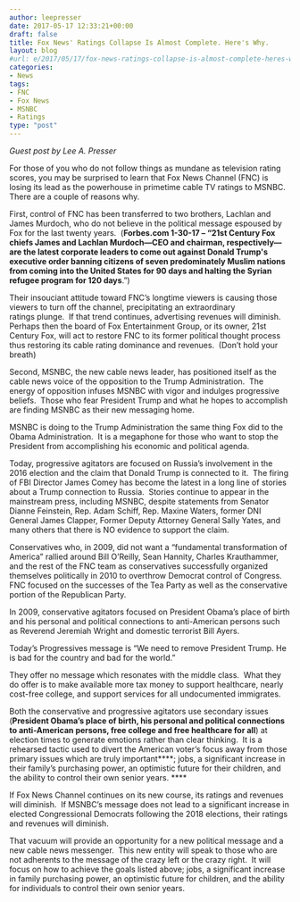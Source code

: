 ```yaml
---
author: leepresser
date: 2017-05-17 12:33:21+00:00
draft: false
title: Fox News' Ratings Collapse Is Almost Complete. Here's Why.
layout: blog
#url: e/2017/05/17/fox-news-ratings-collapse-is-almost-complete-heres-why/
categories:
- News
tags:
- FNC
- Fox News
- MSNBC
- Ratings
type: "post"
---
```


_Guest post by Lee A. Presser_

For those of you who do not follow things as mundane as television rating scores, you may be surprised to learn that Fox News Channel (FNC) is losing its lead as the powerhouse in primetime cable TV ratings to MSNBC.  There are a couple of reasons why.

First, control of FNC has been transferred to two brothers, Lachlan and James Murdoch, who do not believe in the political message espoused by Fox for the last twenty years.  (__Forbes.com 1-30-17 – “21st Century Fox chiefs James and Lachlan Murdoch—CEO and chairman, respectively—are the latest corporate leaders to come out against Donald Trump's executive order banning citizens of seven predominately Muslim nations from coming into the United States for 90 days and halting the Syrian refugee program for 120 days__.”)

Their insouciant attitude toward FNC’s longtime viewers is causing those viewers to turn off the channel, precipitating an extraordinary ratings plunge.  If that trend continues, advertising revenues will diminish.  Perhaps then the board of Fox Entertainment Group, or its owner, 21st Century Fox, will act to restore FNC to its former political thought process thus restoring its cable rating dominance and revenues.  (Don’t hold your breath)

Second, MSNBC, the new cable news leader, has positioned itself as the cable news voice of the opposition to the Trump Administration.  The energy of opposition infuses MSNBC with vigor and indulges progressive beliefs.  Those who fear President Trump and what he hopes to accomplish are finding MSNBC as their new messaging home.

MSNBC is doing to the Trump Administration the same thing Fox did to the Obama Administration.  It is a megaphone for those who want to stop the President from accomplishing his economic and political agenda.

Today, progressive agitators are focused on Russia’s involvement in the 2016 election and the claim that Donald Trump is connected to it.  The firing of FBI Director James Comey has become the latest in a long line of stories about a Trump connection to Russia.  Stories continue to appear in the mainstream press, including MSNBC, despite statements from Senator Dianne Feinstein, Rep. Adam Schiff, Rep. Maxine Waters, former DNI General James Clapper, Former Deputy Attorney General Sally Yates, and many others that there is NO evidence to support the claim.

Conservatives who, in 2009, did not want a “fundamental transformation of America” rallied around Bill O’Reilly, Sean Hannity, Charles Krauthammer, and the rest of the FNC team as conservatives successfully organized themselves politically in 2010 to overthrow Democrat control of Congress.  FNC focused on the successes of the Tea Party as well as the conservative portion of the Republican Party.

In 2009, conservative agitators focused on President Obama’s place of birth and his personal and political connections to anti-American persons such as Reverend Jeremiah Wright and domestic terrorist Bill Ayers.

Today’s Progressives message is “We need to remove President Trump. He is bad for the country and bad for the world.”

They offer no message which resonates with the middle class.  What they do offer is to make available more tax money to support healthcare, nearly cost-free college, and support services for all undocumented immigrates.

Both the conservative and progressive agitators use secondary issues (__President Obama’s place of birth, his personal and political connections to anti-American persons, free college and free healthcare for all__) at election times to generate emotions rather than clear thinking.  It is a rehearsed tactic used to divert the American voter’s focus away from those primary issues which are truly important****; jobs, a significant increase in their family’s purchasing power, an optimistic future for their children, and the ability to control their own senior years. ****

If Fox News Channel continues on its new course, its ratings and revenues will diminish.  If MSNBC’s message does not lead to a significant increase in elected Congressional Democrats following the 2018 elections, their ratings and revenues will diminish.

That vacuum will provide an opportunity for a new political message and a new cable news messenger.  This new entity will speak to those who are not adherents to the message of the crazy left or the crazy right.  It will focus on how to achieve the goals listed above; jobs, a significant increase in family purchasing power, an optimistic future for children, and the ability for individuals to control their own senior years.
